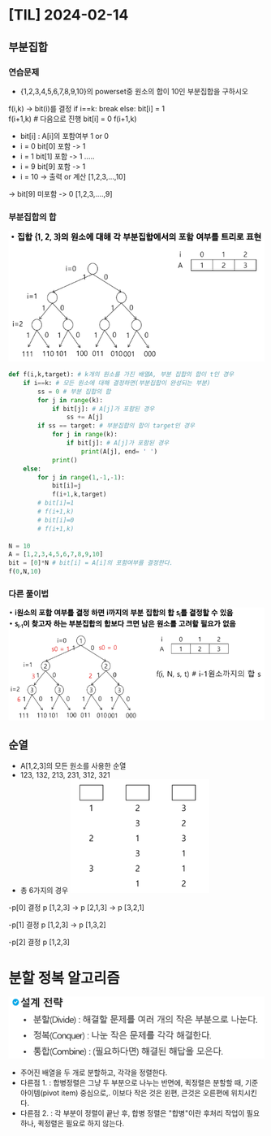 # [TIL] 2024-02-14

## 부분집합 
### 연습문제
- {1,2,3,4,5,6,7,8,9,10}의 powerset중 원소의 합이 10인 부분집합을 구하시오

f(i,k) -> bit(i)를 결정
    if i==k:
        break
    else:
        bit[i] = 1  
        f(i+1,k) # 다음으로 진행
        bit[i] = 0
        f(i+1,k)

- bit[i] : A[i]의 포함여부 1 or 0
- i = 0 bit[0] 포함 -> 1
- i = 1 bit[1] 포함 -> 1
.....
- i = 9 bit[9] 포함 -> 1
- i = 10 -> 출력 or 계산
[1,2,3,...,10]

-> bit[9] 미포함 -> 0
[1,2,3,....,9]

### 부분집합의 합
![Alt text](image-31.png)

```python
def f(i,k,target): # k개의 원소를 가진 배열A, 부분 집합의 합이 t인 경우
    if i==k: # 모든 원소에 대해 결정하면(부분집합이 완성되는 부분)
        ss = 0 # 부분 집합의 합
        for j in range(k):
            if bit[j]: # A[j]가 포함된 경우
                ss += A[j]
        if ss == target: # 부분집합의 합이 target인 경우
            for j in range(k):
                if bit[j]: # A[j]가 포함된 경우
                    print(A[j], end= ' ')
            print()
    else:
        for j in range(1,-1,-1):
            bit[i]=j
            f(i+1,k,target)
        # bit[i]=1
        # f(i+1,k)
        # bit[i]=0
        # f(i+1,k)

N = 10
A = [1,2,3,4,5,6,7,8,9,10]
bit = [0]*N # bit[i] = A[i]의 포함여부를 결정한다.
f(0,N,10)
```
### 다른 풀이법
![Alt text](image-32.png)


## 순열
- A[1,2,3]의 모든 원소를 사용한 순열
- 123, 132, 213, 231, 312, 321
- 총 6가지의 경우
![Alt text](image-33.png)

-p[0] 결정 p [1,2,3] -> p [2,1,3] -> p [3,2,1]

-p[1] 결정 p [1,2,3] -> p [1,3,2]

-p[2] 결정 p [1,2,3] 

# 분할 정복 알고리즘
![Alt text](image-34.png)
- 주어진 배열을 두 개로 분할하고, 각각을 정렬한다.
- 다른점 1. : 합병정렬은 그냥 두 부분으로 나누는 반면에, 퀵정렬은 분할할 때, 기준 아이템(pivot item) 중심으로,. 이보다 작은 것은 왼편, 큰것은 오른편에 위치시킨다.
- 다른점 2. : 각 부분이 정렬이 끝난 후, 합병 정렬은 "합병"이란 후처리 작업이 필요하나, 퀵정렬은 필요로 하지 않는다.